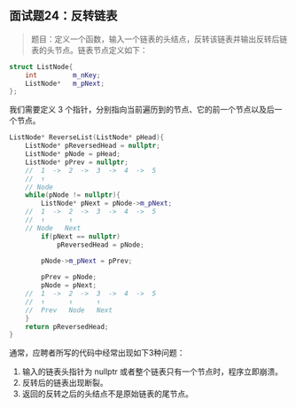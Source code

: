 ## 面试题24：反转链表

> 题目：定义一个函数，输入一个链表的头结点，反转该链表并输出反转后链表的头节点。链表节点定义如下：

```cpp
struct ListNode{
    int         m_nKey;
    ListNode*   m_pNext;
};
```

我们需要定义 3 个指针，分别指向当前遍历到的节点、它的前一个节点以及后一个节点。

```cpp
ListNode* ReverseList(ListNode* pHead){
    ListNode* pReversedHead = nullptr;
    ListNode* pNode = pHead;
    ListNode* pPrev = nullptr;
    //  1  ->  2  ->  3  ->  4  ->  5
    //  ↑
    // Node
    while(pNode != nullptr){
        ListNode* pNext = pNode->m_pNext;
    //  1  ->  2  ->  3  ->  4  ->  5
    //  ↑      ↑
    // Node   Next
        if(pNext == nullptr)
            pReversedHead = pNode;
        
        pNode->m_pNext = pPrev;

        pPrev = pNode;
        pNode = pNext;
    //  1  ->  2  ->  3  ->  4  ->  5
    //  ↑      ↑      ↑
    //  Prev   Node   Next
    }
    return pReversedHead;
}
```
通常，应聘者所写的代码中经常出现如下3种问题：
1. 输入的链表头指针为 nullptr 或者整个链表只有一个节点时，程序立即崩溃。
2. 反转后的链表出现断裂。
3. 返回的反转之后的头结点不是原始链表的尾节点。